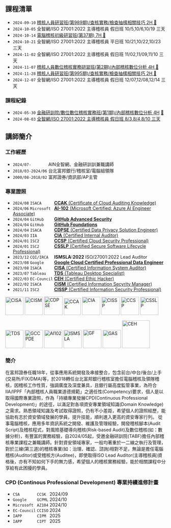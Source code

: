 ## 課程清單
* `2024-09-10` [稽核人員研習班(第989期)/查核實務/檢查抽樣相關技巧 2H 📌](https://www.tabf.org.tw/CourseDetail.aspx?PID=587526)
* `2024-10-05` 全智網/ISO 27001:2022 主導稽核員 假日班 10/5,10/6,10/19 三天
* `2024-10-14` [電腦稽核初級研習班(第37期) 7H 📌](https://www.tabf.org.tw/CourseDetail.aspx?PID=587447)
* `2024-10-21` 全智網/ISO 27001:2022 主導稽核員 平日班 10/21,10/22,10/23 三天
* `2024-11-02` 全智網/ISO 27001:2022 主導稽核員 假日班 11/02,11/09,11/10 三天
* `2024-11-07` [稽核人員數位稽核實務研習班(第2期)/內部稽核數位分析 4H 📌](https://www.tabf.org.tw/CourseDetail.aspx?PID=587435)
* `2024-11-28` [稽核人員研習班(第995期)/查核實務/檢查抽樣相關技巧 2H 📌](https://www.tabf.org.tw/CourseDetail.aspx?PID=587539)
* `2024-12-07` 全智網/ISO 27001:2022 主導稽核員 假日班 12/07,12/08,12/14 三天

### 課程紀錄
* `2024-05-30` [金融研訓院/數位數位稽核實務班(第1期)/內部稽核數位分析 4H](./20240530/) [📌](https://www.tabf.org.tw/CourseDetail.aspx?PID=564834)
* `2024-08-03` [全智網/ISO 27001:2022 主導稽核員 假日班 8/3,8/4,8/10 三天](./ISMSLA2022/)

  
## 講師簡介
### 工作經歷
* `2024/07-       ` AIN全智網、金融研訓訓兼職講師
* `2018/03-2024/06` 台北富邦銀行/稽核室/電腦組領隊
* `2000/08-2018/02` 富邦證券/資訊部/AP主管

### 專業證照
* `2024/08` `ISACA     ` [**CCAK** (Certificate of Cloud Auditing Knowledge)](https://www.credly.com/badges/efec75c3-5ca6-4ac6-9fd1-bf7d91b31c8a)
* `2024/06` `Microsoft ` [**AI-102** (Microsoft Certified: Azure AI Engineer Associate)](https://learn.microsoft.com/api/credentials/share/en-us/arien-chen/81BEEDC7D1C66A02?sharingId=D66CACAF29F5D3)
*	`2024/04` `GitHub    ` [**GitHub Advanced Security**](https://www.credly.com/badges/22134de9-ac6f-41d2-afa1-f6089eea8e4f)
* `2024/04`	`GitHub    ` [**GitHub Foundations**](https://www.credly.com/badges/f9e60f53-e2d9-48d1-a9f8-7c7fa59d2fcd)
*	`2024/04` `ISACA     ` [**CDPSE** (Certified Data Privacy Solution Engineer)](https://www.credly.com/badges/4647b9f5-2935-4d08-bf05-1f201347cec4)
* `2024/03` `IIA       ` [**CIA** (Certified Internal Auditor)](https://www.credly.com/badges/c71d59e1-e355-459d-a272-21f3b08d892d)
*	`2024/01` `ISC2      ` [**CCSP** (Certified Cloud Security Professional)](https://www.credly.com/badges/4c6660a6-cdfe-4d94-b44d-d9a779091d3e)
* `2024/01` `ISC2      ` [**CSSLP** (Certified Secure Software Lifecycle Professional)](https://www.credly.com/badges/cc230878-880f-4a6f-b66f-91be25f0508b)
* `2023/12`	`CQI/IRCA  ` **ISMSLA:2022** ISO/27001:2022 Lead Auditor
* `2023/08`	`Google    ` [**Google Cloud Certified Professional Data Engineer**](https://www.credly.com/badges/52104d31-0d6f-4b00-a2d8-594e84cd6e2d)
* `2023/08` `ISACA     ` [**CISA** (Certified Information System Auditor)](https://www.credly.com/badges/69fcf619-5b8d-4f3c-a8d9-9199c78194dd)
* `2023/07` `Tableau   ` [**TDS** (Tableau Desktop Specialist)](https://www.credly.com/badges/b6615378-1446-4765-930b-900288d89564)
*	`2022/03` `EC-Council` [**CEH** (Certified Ethic Hacker)](https://aspen.eccouncil.org/VerifyBadge?type=certification&a=5iYy5cV4/Bpi34meRflirH2pVH7lMspcayUiKixBaxM=)
* `2022/02`	`ISACA     ` [**CISM** (Certified Information Secyrity Manager)](https://www.credly.com/badges/117709b3-73cb-4603-9bb6-09fa30a66c80)
*	`2021/11` `ISC2      ` [**CISSP** (Certified Information Security Professional)](https://www.credly.com/badges/feff5e3a-81c8-481c-bae1-03f9033de46c)

[<img width="57" alt="CISA" src="https://github.com/user-attachments/assets/d9b5b722-b8db-4739-b24f-d3d02153541b">](https://www.credly.com/badges/69fcf619-5b8d-4f3c-a8d9-9199c78194dd) 
[<img width="57" alt="CISM" src="https://github.com/user-attachments/assets/580047a3-c31d-45f2-9206-8f4c2aea4a17">](https://www.credly.com/badges/117709b3-73cb-4603-9bb6-09fa30a66c80) 
[<img width="58" alt="CDPSE" src="https://github.com/user-attachments/assets/a5cf3c7f-41fa-4da0-ab3c-95429e597f47">](https://www.credly.com/badges/4647b9f5-2935-4d08-bf05-1f201347cec4) 
[<img width="53" alt="CCAK" src="https://github.com/user-attachments/assets/1b6f2684-8515-42d9-9272-95cb83517623">](https://www.credly.com/badges/efec75c3-5ca6-4ac6-9fd1-bf7d91b31c8a) 
[<img width="57" alt="CIA" src="https://github.com/user-attachments/assets/1d7310d6-facf-445b-810b-50c72c277963">](https://www.credly.com/badges/c71d59e1-e355-459d-a272-21f3b08d892d) 
[<img width="57" alt="CISSP" src="https://github.com/user-attachments/assets/df0c0cf9-5909-4384-84f2-0706976749bb">](https://www.credly.com/badges/feff5e3a-81c8-481c-bae1-03f9033de46c)
[<img width="57" alt="CCSP" src="https://github.com/user-attachments/assets/9cb81846-eb01-46c0-abe5-926d5bb0a352">](https://www.credly.com/badges/4c6660a6-cdfe-4d94-b44d-d9a779091d3e) 
[<img width="57" alt="CSSLP" src="https://github.com/user-attachments/assets/d28e8b03-58f5-4258-92e0-e1f2739dc778">](https://www.credly.com/badges/cc230878-880f-4a6f-b66f-91be25f0508b) 

[<img width="57" alt="TDS" src="https://github.com/user-attachments/assets/bcdb8ee1-4bf6-4bbd-96b7-c76c00e3d1b6">](https://www.credly.com/badges/b6615378-1446-4765-930b-900288d89564) 
[<img width="57" alt="GCCPDE" src="https://github.com/user-attachments/assets/04c34123-3011-4abf-adfa-2083ab3518a9">](https://www.credly.com/badges/52104d31-0d6f-4b00-a2d8-594e84cd6e2d) 
[<img width="57" alt="AI102" src="https://github.com/user-attachments/assets/3cddb337-28b8-4e9a-8ea7-37931f727bc9">](https://learn.microsoft.com/api/credentials/share/en-us/arien-chen/81BEEDC7D1C66A02?sharingId=D66CACAF29F5D3) 
<img width="57" alt="ISMSLA" src="https://github.com/user-attachments/assets/5186a24b-c1fd-432f-a332-0ae20f42db69"> 
[<img width="58" alt="GF" src="https://github.com/user-attachments/assets/a44c0d5b-1fd1-469f-8e82-58b47a1f01fd">](https://www.credly.com/badges/f9e60f53-e2d9-48d1-a9f8-7c7fa59d2fcd) 
[<img width="57" alt="GAS" src="https://github.com/user-attachments/assets/58741a59-ef46-4758-9329-71694678a555">](https://www.credly.com/badges/22134de9-ac6f-41d2-afa1-f6089eea8e4f) 
[<img width="87" alt="CEH" src="https://github.com/user-attachments/assets/499b7413-5c37-4a3e-b602-01b442a3d409">](https://aspen.eccouncil.org/VerifyBadge?type=certification&a=5iYy5cV4/Bpi34meRflirH2pVH7lMspcayUiKixBaxM=) 

### 簡介
在富邦證券任職18年，從事應用系統開發及串接整合，包含前台/中台/後台/上手(交易所/FIX/DMA)等，於2018轉任台北富邦銀行稽核室擔任電腦稽核及領隊稽核，因稽核工作性質，強調廣度及深度兼具，且銀行屬高度監管事業，為符合IIA/IPPF「內部稽核人員職業道德規範」之適任性(Competency)要求，個人是以取得國際專業證照，作為「持續專業發展CPD(Continuous Professional Development)」的途徑，以滿足對各項資安專業領域知識(Domain Knowledge)之需求。熟悉領域知識及考試取得證照，仍有不小差距，希望個人的證照經歷，能協助有志於資安領域發展的學員，提升技能，順利進入更高的資安專家行列。
從事電腦稽核，應用多年資訊系統之開發、維護及管理經驗，開發稽核腳本(Audit Script)及稽核程式，對風險基礎導向稽核(Risk-based Audit)及數位稽核(如：數據分析)，有豐富的實務經驗，自2024/05起，受邀金融研訓院(TABF)擔任內部稽核專業課程之兼職講師。針對資安領域專家，一般均著重於一二線之執行及管理，對於三線(第三道)的稽核專業(如：治理、確認、諮詢)相對不足，無論是擔任電腦稽核(Auditor)或受稽核方(Auditee)，即使取得ISO Lead Auditor(主導稽核員)資格後，亦有不知如何下手的無力感，希望個人的稽核實務經驗，能於相關課程中分享給有此困擾的學員。

### CPD (Continous Professional Development) 專業持續進修計畫
* `CSA       ` `CCSK ` 2024/09
* `Google    ` `GCPML` 2024/10
* `Microsoft ` `AZ104` 2024/10
* `EC-Council` `CCISO` 2024
* `IAPP      ` `CIPM ` 2025
* `IAPP      ` `CIPT ` 2025  










